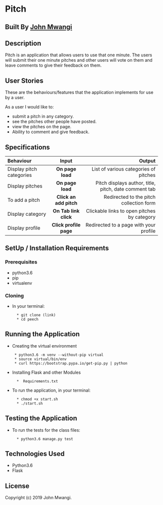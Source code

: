  # Pitch

## Built By [John Mwangi](https://pittchy.herokuapp.com/authenticate/login)

## Description
Pitch is an application that allows users to use that one minute. The users will submit their one minute pitches and other users will vote on them and leave comments to give their feedback on them.


## User Stories
These are the behaviours/features that the application implements for use by a user.

As a user I would like to:

* submit a pitch in any category.
* see the pitches other people have posted.
* view the pitches on the page.
* Ability to comment and give feedback.

## Specifications
| Behaviour | Input | Output |
| :---------------- | :---------------: | ------------------: |
| Display pitch categories | **On page load** | List of various categories of pitches |
| Display pitches | **On page load** | Pitch displays author, title, pitch, date comment tab |
| To add a pitch  | **Click an add pitch** | Redirected to the pitch collection form|
| Display category | **On Tab link click** | Clickable links to open pitches by category |
| Display profile | **Click profile page** | Redirected to a page with your profile |




## SetUp / Installation Requirements
### Prerequisites

* python3.6
* pip
* virtualenv

### Cloning
* In your terminal:

        * git clone (link)
        * cd peech

## Running the Application
* Creating the virtual environment

       * python3.6 -m venv --without-pip virtual
       * source virtual/bin/env
       * curl https://bootstrap.pypa.io/get-pip.py | python

* Installing Flask and other Modules

        *  Requirements.txt

* To run the application, in your terminal:


        * chmod +x start.sh
        * ./start.sh

## Testing the Application
* To run the tests for the class files:

        * python3.6 manage.py test

## Technologies Used
* Python3.6
* Flask

## License

Copyright (c) 2019 John Mwangi.
